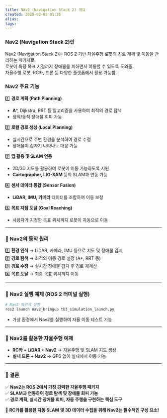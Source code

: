 ```yaml
---
title: Nav2 (Navigation Stack 2) 개요
created: 2025-02-03 01:35
alias:
tags:
---
```

### Nav2 (Navigation Stack 2)란

Nav2 (Navigation Stack 2)는 ROS 2 기반 자율주행 로봇의 경로 계획 및 이동을 관리하는 패키지로,  
로봇이 특정 목표 지점까지 장애물을 피하면서 이동할 수 있도록 도와줌.  
자율주행 로봇, RC카, 드론 등 다양한 플랫폼에서 활용 가능함.


### Nav2 주요 기능

1️⃣ **경로 계획 (Path Planning)**

- **A***, Dijkstra, RRT 등 알고리즘을 사용하여 최적의 경로 탐색
- 정적/동적 장애물 회피 가능

2️⃣ **로컬 경로 생성 (Local Planning)**

- 실시간으로 주변 환경을 분석하여 경로 수정
- 장애물이 갑자기 나타나도 대응 가능

3️⃣ **맵 활용 및 SLAM 연동**

- 2D/3D 지도를 활용하여 로봇이 이동 가능하도록 지원
- **Cartographer, LIO-SAM** 등의 SLAM과 연동 가능

4️⃣ **센서 데이터 통합 (Sensor Fusion)**

- **LiDAR, IMU, 카메라** 데이터를 조합하여 이동 보정

5️⃣ **목표 지점 도달 (Goal Reaching)**

- 사용자가 지정한 목표 위치까지 로봇이 자동으로 이동

---

### **🔹 Nav2의 동작 원리**

1️⃣ **환경 인식** → LiDAR, 카메라, IMU 등으로 지도 및 장애물 감지  
2️⃣ **경로 탐색** → 최적의 이동 경로 설정 (A*, RRT 등)  
3️⃣ **경로 수정** → 실시간 장애물 감지 후 경로 재계산  
4️⃣ **목표 도달** → 최종 목표 위치까지 이동

---

### **🔹 Nav2 실행 예제 (ROS 2 터미널 실행)**

```bash
# Nav2 패키지 실행
ros2 launch nav2_bringup tb3_simulation_launch.py
```

- 가상 환경에서 Nav2를 실행하여 자율 이동 테스트 가능

---

### **🔹 Nav2를 활용한 자율주행 예제**

- **RC카 + LiDAR + Nav2** → 자율주행 및 SLAM 지도 생성
- **실내 드론 + Nav2** → GPS 없이 실내에서 이동 가능

---

### **📌 결론**

✅ **Nav2는 ROS 2에서 가장 강력한 자율주행 패키지**  
✅ **SLAM과 연동하여 경로 탐색 및 장애물 회피 가능**  
✅ **경로 계획, 실시간 장애물 회피, 자동 주행을 구현하는 핵심 도구**

🚀 **RC카를 활용한 자동 SLAM 및 3D 데이터 수집을 위해 Nav2는 필수적인 구성 요소!**


